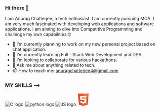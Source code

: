 ### Hi there 👋 
<!--
**anuragnewbie/anuragnewbie** is a ✨ _special_ ✨ repository because its `README.md` (this file) appears on your GitHub profile.

Here are some ideas to get you started: -->

I am Anurag Chatterjee, a tech enthusiast. I am currently pursuing MCA. I am very much fascinated with developing web applications and software applications. 
I am aiming to dive into Competitive Programming and challenge my own capabilities.🤓

- 🔭 I’m currently planning to work on my new personal project based on chat application.
- 🌱 I’m currently learning Full - Stack Web Development and DSA.
- 👯 I’m looking to collaborate for various hackathons.
- 💬 Ask me about anything related to tech.
- 📫 How to reach me: anuragchatterjee4@gmail.com

### MY SKILLS --> <br>

<img src="https://user-images.githubusercontent.com/50053862/111019082-fdde8b80-83e2-11eb-90a1-fc3e0ca6d150.png" alt="C logo" width=40 height=40 style="margin-right: 2px"/>         
<img src="https://user-images.githubusercontent.com/50053862/111019178-89581c80-83e3-11eb-9a94-737566e8b53a.png" alt="python logo" width=40 height=45>
<img src="https://user-images.githubusercontent.com/50053862/111019579-1f8d4200-83e6-11eb-8374-a54b45b76f93.png" alt="JS logo" width=40 height=40>
<img src="https://github.com/RishavSinghh/RishavSinghh/raw/main/assets/html.png" alt="html5 logo" width=40 height=40>

